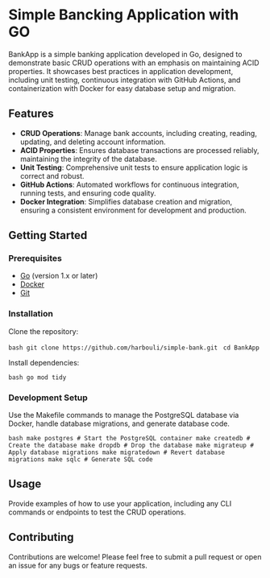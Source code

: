
# Simple Bancking Application with GO


BankApp is a simple banking application developed in Go, designed to demonstrate basic CRUD operations with an emphasis on maintaining ACID properties. It showcases best practices in application development, including unit testing, continuous integration with GitHub Actions, and containerization with Docker for easy database setup and migration.

## Features

- **CRUD Operations**: Manage bank accounts, including creating, reading, updating, and deleting account information.
- **ACID Properties**: Ensures database transactions are processed reliably, maintaining the integrity of the database.
- **Unit Testing**: Comprehensive unit tests to ensure application logic is correct and robust.
- **GitHub Actions**: Automated workflows for continuous integration, running tests, and ensuring code quality.
- **Docker Integration**: Simplifies database creation and migration, ensuring a consistent environment for development and production.

## Getting Started

### Prerequisites

- [Go](https://golang.org/doc/install) (version 1.x or later)
- [Docker](https://www.docker.com/get-started)
- [Git](https://git-scm.com/book/en/v2/Getting-Started-Installing-Git)

### Installation

Clone the repository:

``bash
git clone https://github.com/harbouli/simple-bank.git
``
``
cd BankApp
``

Install dependencies:

``bash
go mod tidy
``

### Development Setup

Use the Makefile commands to manage the PostgreSQL database via Docker, handle database migrations, and generate database code.

``bash
make postgres # Start the PostgreSQL container
make createdb # Create the database
make dropdb # Drop the database
make migrateup # Apply database migrations
make migratedown # Revert database migrations
make sqlc # Generate SQL code
``

## Usage

Provide examples of how to use your application, including any CLI commands or endpoints to test the CRUD operations.

## Contributing

Contributions are welcome! Please feel free to submit a pull request or open an issue for any bugs or feature requests.


